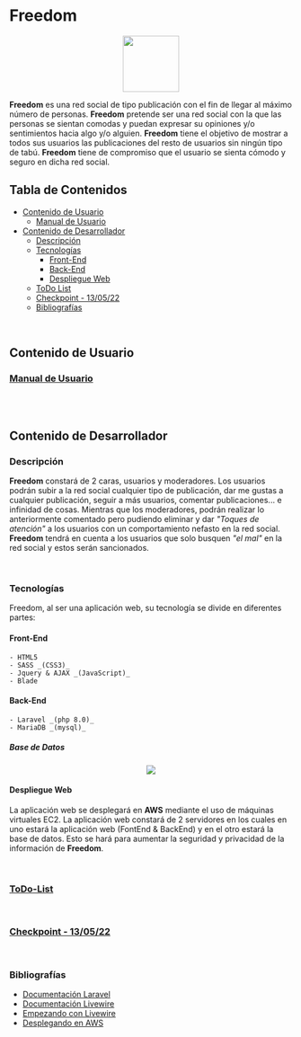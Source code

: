 # Freedom
<p align="center">
    <img width="100" height="100" src="https://user-images.githubusercontent.com/45594459/173252393-7770e57a-a3b6-4fb2-9f86-5eb8a51ba70f.svg">
</p>

__Freedom__ es una red social de tipo publicación con el fin de llegar al máximo número de personas. __Freedom__ pretende ser una red social con la que las personas se sientan comodas y puedan expresar su opiniones y/o sentimientos hacia algo y/o alguien. __Freedom__ tiene el objetivo de mostrar a todos sus usuarios las publicaciones del resto de usuarios sin ningún tipo de tabú. __Freedom__ tiene de compromiso que el usuario se sienta cómodo y seguro en dicha red social.


## Tabla de Contenidos
- [Contenido de Usuario](#user)
    - [Manual de Usuario](#user_manual)
- [Contenido de Desarrollador](#developer)
    - [Descripción](#developer_description)
    - [Tecnologías](#developer_tecnologies)
        - [Front-End](#tecnologies_frontend)
        - [Back-End](#tecnologies_backend)
        - [Despliegue Web](#tecnologies_deploy)
    - [ToDo List](#developer_todo)
    - [Checkpoint - 13/05/22](#developer_checkpoint)
    - [Bibliografías](#developer_bibliography)

<br/>

<a name="user" />
    
## Contenido de Usuario

<a name="user_manual" />
    
### [Manual de Usuario](https://github.com/SrCbas/Freedom/blob/main/Freedom%20-%20Manual%20de%20Usuario.pdf)
    
<br/>
<br/>    

<a name="developer" />
    
## Contenido de Desarrollador
    
    
<a name="developer_description" />

### Descripción
__Freedom__ constará de 2 caras, usuarios y moderadores. Los usuarios podrán subir a la red social cualquier tipo de publicación, dar me gustas a cualquier publicación, seguir a más usuarios, comentar publicaciones... e infinidad de cosas. Mientras que los moderadores, podrán realizar lo anteriormente comentado pero pudiendo eliminar y dar _"Toques de atención"_ a los usuarios con un comportamiento nefasto en la red social.
__Freedom__ tendrá en cuenta a los usuarios que solo busquen _"el mal"_ en la red social y estos serán sancionados.

<br />

<a name="developer_tecnologies" />

### Tecnologías
Freedom, al ser una aplicación web, su tecnología se divide en diferentes partes:


<a name="tecnologies_frontend" />

#### Front-End
    - HTML5
    - SASS _(CSS3)_
    - Jquery & AJAX _(JavaScript)_
    - Blade


<a name="tecnologies_backend" />

#### Back-End
    - Laravel _(php 8.0)_
    - MariaDB _(mysql)_

##### Base de Datos
<p align="center">
    <img src="https://user-images.githubusercontent.com/45594459/164092891-8c8b1108-2734-4800-a7b1-1d117ffab372.png">
</p>


<a name="tecnologies_deploy"/>

#### Despliegue Web
La aplicación web se desplegará en __AWS__ mediante el uso de máquinas virtuales EC2. La aplicación web constará de 2 servidores en los cuales en uno estará la aplicación web (FontEnd & BackEnd) y en el otro estará la base de datos. Esto se hará para aumentar la seguridad y privacidad de la información de __Freedom__.

<br />
    
<a name="developer_todo" />
    
### [ToDo-List](https://trello.com/b/bPHRfRvK/freedom)

<br />

<a name="developer_checkpoint" />

### [Checkpoint - 13/05/22](https://youtu.be/-D9dt_9zRuU)

<br />

<a name="developer_bibliography" />

### Bibliografías

- [Documentación Laravel](https://laravel.com/docs/9.x)
- [Documentación Livewire](https://laravel-livewire.com/docs/2.x/quickstart)
- [Empezando con Livewire](https://www.youtube.com/watch?v=Ax4pT8XDR-0&list=PLZ2ovOgdI-kWqCet33O0WezN14KShkwER)
- [Desplegando en AWS](https://www.youtube.com/watch?v=W2fQFbkEQo0)
